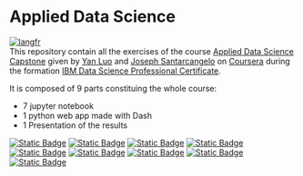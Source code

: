 # Applied Data Science
[![langfr](https://img.shields.io/badge/lang-fr-blue)]( <README.fr.md> )  
This repository contain all the exercises of the course [Applied Data Science Capstone]( https://www.coursera.org/learn/applied-data-science-capstone/home/info ) given by [Yan Luo]( https://www.coursera.org/instructor/yanluo ) and [Joseph Santarcangelo]( https://www.coursera.org/instructor/~28511493 ) on [Coursera]( https://www.coursera.org/instructor/~28511493 ) during the formation [IBM Data Science Professional Certificate]( https://www.coursera.org/professional-certificates/ibm-data-science ).


It is composed of 9 parts constituing the whole course:
- 7 jupyter notebook
- 1 python web app made with Dash
- 1 Presentation of the results
  
[![Static Badge](https://img.shields.io/badge/1-Data%20Collection%20API-yellow)]( 1DataCollectionAPI.ipynb )
[![Static Badge](https://img.shields.io/badge/2-Web%20Scrapping-yellow)]( 2webscrapping.ipynb )
[![Static Badge](https://img.shields.io/badge/3-Data%20Wrangling-yellow)]( 3Datawrangling.ipynb )
[![Static Badge](https://img.shields.io/badge/4-EDA%20with%20SQL-yellow)]( 4EDAwithSQL.ipynb )
[![Static Badge](https://img.shields.io/badge/5-EDA%20with%20Visualization-yellow)]( 5EDAvisualization.ipynb )
[![Static Badge](https://img.shields.io/badge/6-Launch%20Site%20Location-yellow)]( 6Launchsitelocation.ipynb )
[![Static Badge](https://img.shields.io/badge/7-Interactive%20Dashboard-pink)]( 7 )
[![Static Badge](https://img.shields.io/badge/8-Machine%20Learning%20Prediction-yellow)]( 8MachineLearningPrediction.ipynb )
[![Static Badge](https://img.shields.io/badge/9-Presentation-cyan)]( SpaceX_Presentation.pdf )
